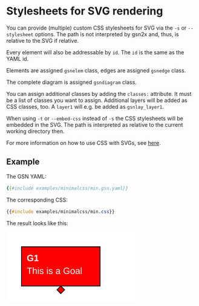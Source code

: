 # Stylesheets for SVG rendering

You can provide (multiple) custom CSS stylesheets for SVG via the `-s` or `--stylesheet` options. 
The path is not interpreted by gsn2x and, thus, is relative to the SVG if relative.

Every element will also be addressable by `id`. The `id` is the same as the YAML id.

Elements are assigned `gsnelem` class, edges are assigned `gsnedge` class. 

The complete diagram is assigned `gsndiagram` class.

You can assign additional classes by adding the `classes:` attribute. It must be a list of classes you want to assign. 
Additional layers will be added as CSS classes, too. A `layer1` will e.g. be added as `gsnlay_layer1`.

When using `-t` or `--embed-css` instead of `-s` the CSS stylesheets will be embedded in the SVG. The path is interpreted as relative to the current working directory then.

For more information on how to use CSS with SVGs, see [here](https://developer.mozilla.org/en-US/docs/Web/SVG/Tutorial/SVG_and_CSS).

## Example

The GSN YAML: 

```yaml
{{#include examples/minimalcss/min.gsn.yaml}}
```

The corresponding CSS:

```css
{{#include examples/minimalcss/min.css}}
```

The result looks like this:

![Styled Example](examples/minimalcss/min.gsn.svg)




